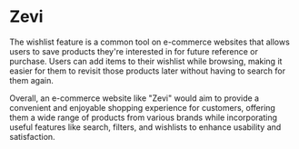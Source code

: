 # Zevi
The wishlist feature is a common tool on e-commerce websites that allows users to save products they're interested in for future reference or purchase. Users can add items to their wishlist while browsing, making it easier for them to revisit those products later without having to search for them again.

Overall, an e-commerce website like "Zevi" would aim to provide a convenient and enjoyable shopping experience for customers, offering them a wide range of products from various brands while incorporating useful features like search, filters, and wishlists to enhance usability and satisfaction.
